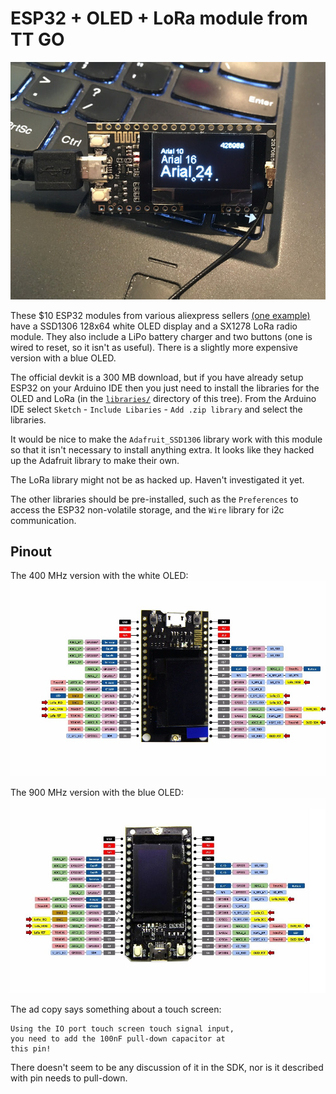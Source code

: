 ESP32 + OLED + LoRa module from TT GO
===
![SSD1306 UI demo](images/ssd1306-demo.jpg)

These $10 ESP32 modules from various aliexpress sellers [(one example)](https://www.aliexpress.com/item/2pcs-TTGO-LORA-SX1278-ESP32-0-96-OLED-16-Mt-bytes-128-Mt-bit-433Mhz-for/32833821668.html)
have a SSD1306 128x64 white OLED display and a SX1278 LoRa radio module.
They also include a LiPo battery charger and two buttons (one is wired to
reset, so it isn't as useful).  There is a slightly more expensive version
with a blue OLED.

The official devkit is a 300 MB download, but if you have already setup
ESP32 on your Arduino IDE then you just need to install the libraries
for the OLED and LoRa (in the [`libraries/`](libraries/) directory of
this tree).  From the Arduino IDE select `Sketch` - `Include Libaries` -
`Add .zip library` and select the libraries.

It would be nice to make the `Adafruit_SSD1306` library work with this
module so that it isn't necessary to install anything extra.  It looks like
they hacked up the Adafruit library to make their own.

The LoRa library might not be as hacked up.  Haven't investigated it yet.

The other libraries should be pre-installed, such as the `Preferences`
to access the ESP32 non-volatile storage, and the `Wire` library for
i2c communication.

Pinout
---
The 400 MHz version with the white OLED:
![TTGO ESP32 module pinout](images/esp32-pinout.jpg)

The 900 MHz version with the blue OLED:
![TTGO ESP32 module pinout](images/esp32-pinout2.jpg)


The ad copy says something about a touch screen:

    Using the IO port touch screen touch signal input,
    you need to add the 100nF pull-down capacitor at
    this pin!

There doesn't seem to be any discussion of it in the SDK, nor is it
described with pin needs to pull-down.



